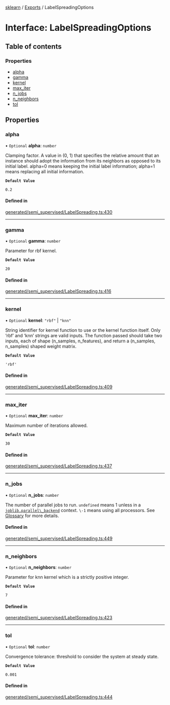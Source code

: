 [sklearn](../readme.md) / [Exports](../modules.md) / LabelSpreadingOptions

# Interface: LabelSpreadingOptions

## Table of contents

### Properties

- [alpha](LabelSpreadingOptions.md#alpha)
- [gamma](LabelSpreadingOptions.md#gamma)
- [kernel](LabelSpreadingOptions.md#kernel)
- [max\_iter](LabelSpreadingOptions.md#max_iter)
- [n\_jobs](LabelSpreadingOptions.md#n_jobs)
- [n\_neighbors](LabelSpreadingOptions.md#n_neighbors)
- [tol](LabelSpreadingOptions.md#tol)

## Properties

### alpha

• `Optional` **alpha**: `number`

Clamping factor. A value in (0, 1) that specifies the relative amount that an instance should adopt the information from its neighbors as opposed to its initial label. alpha=0 means keeping the initial label information; alpha=1 means replacing all initial information.

**`Default Value`**

`0.2`

#### Defined in

[generated/semi_supervised/LabelSpreading.ts:430](https://github.com/transitive-bullshit/scikit-learn-ts/blob/367336a/packages/sklearn/src/generated/semi_supervised/LabelSpreading.ts#L430)

___

### gamma

• `Optional` **gamma**: `number`

Parameter for rbf kernel.

**`Default Value`**

`20`

#### Defined in

[generated/semi_supervised/LabelSpreading.ts:416](https://github.com/transitive-bullshit/scikit-learn-ts/blob/367336a/packages/sklearn/src/generated/semi_supervised/LabelSpreading.ts#L416)

___

### kernel

• `Optional` **kernel**: ``"rbf"`` \| ``"knn"``

String identifier for kernel function to use or the kernel function itself. Only ‘rbf’ and ‘knn’ strings are valid inputs. The function passed should take two inputs, each of shape (n\_samples, n\_features), and return a (n\_samples, n\_samples) shaped weight matrix.

**`Default Value`**

`'rbf'`

#### Defined in

[generated/semi_supervised/LabelSpreading.ts:409](https://github.com/transitive-bullshit/scikit-learn-ts/blob/367336a/packages/sklearn/src/generated/semi_supervised/LabelSpreading.ts#L409)

___

### max\_iter

• `Optional` **max\_iter**: `number`

Maximum number of iterations allowed.

**`Default Value`**

`30`

#### Defined in

[generated/semi_supervised/LabelSpreading.ts:437](https://github.com/transitive-bullshit/scikit-learn-ts/blob/367336a/packages/sklearn/src/generated/semi_supervised/LabelSpreading.ts#L437)

___

### n\_jobs

• `Optional` **n\_jobs**: `number`

The number of parallel jobs to run. `undefined` means 1 unless in a [`joblib.parallel\_backend`](https://joblib.readthedocs.io/en/latest/parallel.html#joblib.parallel_backend "(in joblib v1.3.0.dev0)") context. `\-1` means using all processors. See [Glossary](../../glossary.html#term-n_jobs) for more details.

#### Defined in

[generated/semi_supervised/LabelSpreading.ts:449](https://github.com/transitive-bullshit/scikit-learn-ts/blob/367336a/packages/sklearn/src/generated/semi_supervised/LabelSpreading.ts#L449)

___

### n\_neighbors

• `Optional` **n\_neighbors**: `number`

Parameter for knn kernel which is a strictly positive integer.

**`Default Value`**

`7`

#### Defined in

[generated/semi_supervised/LabelSpreading.ts:423](https://github.com/transitive-bullshit/scikit-learn-ts/blob/367336a/packages/sklearn/src/generated/semi_supervised/LabelSpreading.ts#L423)

___

### tol

• `Optional` **tol**: `number`

Convergence tolerance: threshold to consider the system at steady state.

**`Default Value`**

`0.001`

#### Defined in

[generated/semi_supervised/LabelSpreading.ts:444](https://github.com/transitive-bullshit/scikit-learn-ts/blob/367336a/packages/sklearn/src/generated/semi_supervised/LabelSpreading.ts#L444)
